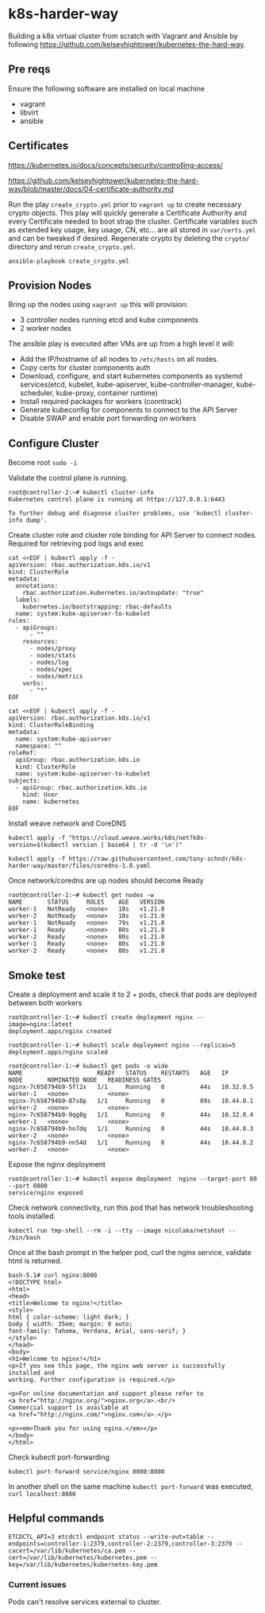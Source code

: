 # k8s-harder-way
Building a k8s virtual cluster from scratch with Vagrant and Ansible by following https://github.com/kelseyhightower/kubernetes-the-hard-way.

## Pre reqs
Ensure the following software are installed on local machine
- vagrant
- libvirt
- ansible

## Certificates
https://kubernetes.io/docs/concepts/security/controlling-access/

https://github.com/kelseyhightower/kubernetes-the-hard-way/blob/master/docs/04-certificate-authority.md

Run the play `create_crypto.yml` prior to `vagrant up` to create necessary crypto objects.  This play will quickly generate a Certificate Authority and every Certificate needed to boot strap the cluster.  Certificate variables such as extended key usage, key usage, CN, etc... are all stored in `var/certs.yml` and can be tweaked if desired.  Regenerate crypto by deleting the `crypto/` directory and rerun `create_crypto.yml`.

```
ansible-playbook create_crypto.yml
```

## Provision Nodes
Bring up the nodes using `vagrant up` this will provision:

- 3 controller nodes running etcd and kube components
- 2 worker nodes

The ansible play is executed after VMs are up from a high level it will:

- Add the IP/hostname of all nodes to `/etc/hosts` on all nodes.
- Copy certs for cluster components auth
- Download, configure, and start kubernetes components as systemd services(etcd, kubelet, kube-apiserver, kube-controller-manager, kube-scheduler, kube-proxy, container runtime)
- Install required packages for workers (conntrack)
- Generate kubeconfig for components to connect to the API Server
- Disable SWAP and enable port forwarding on workers

## Configure Cluster

Become root `sudo -i`

Validate the control plane is running.
```
root@controller-2:~# kubectl cluster-info
Kubernetes control plane is running at https://127.0.0.1:6443

To further debug and diagnose cluster problems, use 'kubectl cluster-info dump'.
```

Create cluster role and cluster role binding for API Server to connect nodes.
Required for retrieving pod logs and exec
```
cat <<EOF | kubectl apply -f -
apiVersion: rbac.authorization.k8s.io/v1
kind: ClusterRole
metadata:
  annotations:
    rbac.authorization.kubernetes.io/autoupdate: "true"
  labels:
    kubernetes.io/bootstrapping: rbac-defaults
  name: system:kube-apiserver-to-kubelet
rules:
  - apiGroups:
      - ""
    resources:
      - nodes/proxy
      - nodes/stats
      - nodes/log
      - nodes/spec
      - nodes/metrics
    verbs:
      - "*"
EOF

cat <<EOF | kubectl apply -f -
apiVersion: rbac.authorization.k8s.io/v1
kind: ClusterRoleBinding
metadata:
  name: system:kube-apiserver
  namespace: ""
roleRef:
  apiGroup: rbac.authorization.k8s.io
  kind: ClusterRole
  name: system:kube-apiserver-to-kubelet
subjects:
  - apiGroup: rbac.authorization.k8s.io
    kind: User
    name: kubernetes
EOF
```
Install weave network and CoreDNS
```
kubectl apply -f "https://cloud.weave.works/k8s/net?k8s-version=$(kubectl version | base64 | tr -d '\n')"
```
```
kubectl apply -f https://raw.githubusercontent.com/tony-schndr/k8s-harder-way/master/files/coredns-1.8.yaml
```

Once network/coredns are up nodes should become Ready
```
root@controller-1:~# kubectl get nodes -w
NAME       STATUS     ROLES    AGE   VERSION
worker-1   NotReady   <none>   18s   v1.21.0
worker-2   NotReady   <none>   18s   v1.21.0
worker-1   NotReady   <none>   79s   v1.21.0
worker-1   Ready      <none>   80s   v1.21.0
worker-2   Ready      <none>   80s   v1.21.0
worker-1   Ready      <none>   80s   v1.21.0
worker-2   Ready      <none>   80s   v1.21.0
```

## Smoke test

Create a deployment and scale it to 2 + pods, check that pods are deployed between both workers
```
root@controller-1:~# kubectl create deployment nginx --image=nginx:latest
deployment.apps/nginx created

root@controller-1:~# kubectl scale deployment nginx --replicas=5
deployment.apps/nginx scaled

root@controller-1:~# kubectl get pods -o wide
NAME                     READY   STATUS    RESTARTS   AGE   IP          NODE       NOMINATED NODE   READINESS GATES
nginx-7c658794b9-5fl2x   1/1     Running   0          44s   10.32.0.5   worker-1   <none>           <none>
nginx-7c658794b9-87s8p   1/1     Running   0          89s   10.44.0.1   worker-2   <none>           <none>
nginx-7c658794b9-9qg8g   1/1     Running   0          44s   10.32.0.4   worker-1   <none>           <none>
nginx-7c658794b9-hn7dq   1/1     Running   0          44s   10.44.0.3   worker-2   <none>           <none>
nginx-7c658794b9-nn54d   1/1     Running   0          44s   10.44.0.2   worker-2   <none>           <none>
```

Expose the nginx deployment
```
root@controller-1:~# kubectl expose deployment  nginx --target-port 80 --port 8080
service/nginx exposed
```

Check network connectivity, run this pod that has network troubleshooting tools installed. 
```
kubectl run tmp-shell --rm -i --tty --image nicolaka/netshoot -- /bin/bash
```

Once at the bash prompt in the helper pod, curl the nginx service, validate html is returned.
```
bash-5.1# curl nginx:8080
<!DOCTYPE html>
<html>
<head>
<title>Welcome to nginx!</title>
<style>
html { color-scheme: light dark; }
body { width: 35em; margin: 0 auto;
font-family: Tahoma, Verdana, Arial, sans-serif; }
</style>
</head>
<body>
<h1>Welcome to nginx!</h1>
<p>If you see this page, the nginx web server is successfully installed and
working. Further configuration is required.</p>

<p>For online documentation and support please refer to
<a href="http://nginx.org/">nginx.org</a>.<br/>
Commercial support is available at
<a href="http://nginx.com/">nginx.com</a>.</p>

<p><em>Thank you for using nginx.</em></p>
</body>
</html>
```

Check kubectl port-forwarding
```
kubectl port-forward service/nginx 8080:8080
```

In another shell on the same machine `kubectl port-forward` was executed, `curl localhost:8080`


## Helpful commands
```
ETCDCTL_API=3 etcdctl endpoint status --write-out=table --endpoints=controller-1:2379,controller-2:2379,controller-3:2379 --cacert=/var/lib/kubernetes/ca.pem --cert=/var/lib/kubernetes/kubernetes.pem --key=/var/lib/kubernetes/kubernetes-key.pem
```

### Current issues

Pods can't resolve services external to cluster.